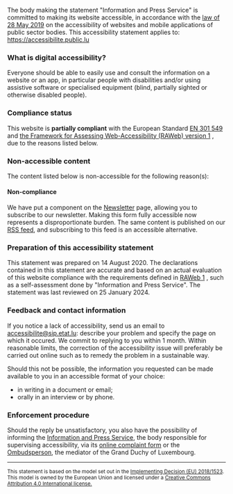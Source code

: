 <div class="decla-access">
<p>
The body making the statement <span class="basic-information organization-name">"Information and Press Service"</span> is committed to making its website accessible, in accordance with the <a href="http://legilux.public.lu/eli/etat/leg/loi/2019/05/28/a373/jo" hreflang="fr">law of 28 May 2019</a> on the accessibility of websites and mobile applications of public sector bodies.    
This accessibility statement applies to:
<span class="basic-information website-name"><a href="https://accessibilite.public.lu">https://accessibilite.public.lu</a></span></p>	
<h3>What is digital accessibility?</h3>
<p>Everyone should be able to easily use and consult the information on a website or an app, in particular people with disabilities and/or using assistive software or specialised equipment (blind, partially sighted or otherwise disabled people).</p>
<h3>Compliance status</h3>
<p class="basic-information conformance-status partial">
This website 
is
<strong>partially compliant</strong> with the European Standard <a href="https://www.etsi.org/deliver/etsi_en/301500_301599/301549/03.02.01_60/en_301549v030201p.pdf">EN 301 549</a> 
and 
<a href="https://accessibilite.public.lu/fr/raweb1/" hreflang="fr">the Framework for Assessing Web-Accessibility (RAWeb) version 1</a>	
, due to the reasons listed below.
</p>
<h3>Non-accessible content</h3>
<p>The content listed below is non-accessible for the following reason(s):</p>
<h4>Non-compliance</h4>
<p class="technical-information accessibility-limitations non-compliant">We have put a component on the <a href="../newsletter.html">Newsletter</a> page, allowing you to subscribe to our newsletter. Making this form fully accessible now represents a disproportionate burden. The same content is published on our <a href="../news/feed.xml">RSS feed</a>, and subscribing to this feed is an accessible alternative.</p> 			
<h3>Preparation of this accessibility statement</h3>
<p>
This statement was prepared on <span class="basic-information statement-created-date">14 August 2020</span>.
The declarations contained in this statement are accurate and based on an actual evaluation 
of this website 
compliance with the requirements defined in 
<a href="https://accessibilite.public.lu/fr/raweb1/" hreflang="fr">RAWeb 1</a>
, such as 
a self-assessment done by "Information and Press Service".
The statement was last reviewed on <span class="basic-information statement-renewal-date">25 January 2024</span>. 	
</p>
<h3>Feedback and contact information</h3>
<p class="basic-information feedback h-card">If you notice a lack of accessibility, send us an email to <a class="email u-email" href="mailto:accessibilite@sip.etat.lu">accessibilite@sip.etat.lu</a>: describe your problem and specify the page on which it occured.
We commit to replying to you within 1 month. Within reasonable limits, the correction of the accessibility issue will preferably be carried out online such as to remedy the problem in a sustainable way.

Should this not be possible, the information you requested can be made available to you in an accessible format of your choice:</p>
<ul>
	<li>in writing in a document or email;</li>
	<li>orally in an interview or by phone.</li>
</ul> 
<h3>Enforcement procedure</h3> 
<p>Should the reply be unsatisfactory, you also have the possibility of informing the <a href="https://sip.gouvernement.lu/en.html">Information and Press Service</a>, the body responsible for supervising accessibility, via its <a href="https://sip.gouvernement.lu/en/support/reclamation-accessibilite.html">online complaint form</a> or the <a href="http://www.ombudsman.lu/" hreflang="fr">Ombudsperson</a>, the mediator of the Grand Duchy of Luxembourg.</p>
<hr>
<p><small>This statement is based on the model set out in the <a href="https://eur-lex.europa.eu/legal-content/FR/TXT/?uri=CELEX%3A32018D1523" hreflang="en">Implementing Decision (EU) 2018/1523</a>. This model is owned by the European Union and licensed under a <a href="https://creativecommons.org/licenses/by/4.0/" hreflang="en">Creative Commons Attribution 4.0 International license.</a></small></p>
</div>	